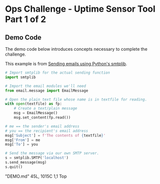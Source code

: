 # Ops Challenge - Uptime Sensor Tool Part 1 of 2

## Demo Code

The demo code below introduces concepts necessary to complete the challenge.

This example is from [Sending emails using Python's smtplib](https://docs.python.org/3/library/email.examples.html). 

```python
# Import smtplib for the actual sending function
import smtplib

# Import the email modules we'll need
from email.message import EmailMessage

# Open the plain text file whose name is in textfile for reading.
with open(textfile) as fp:
    # Create a text/plain message
    msg = EmailMessage()
    msg.set_content(fp.read())

# me == the sender's email address
# you == the recipient's email address
msg['Subject'] = f'The contents of {textfile}'
msg['From'] = me
msg['To'] = you

# Send the message via our own SMTP server.
s = smtplib.SMTP('localhost')
s.send_message(msg)
s.quit()
```
"DEMO.md" 45L, 1015C                                                                                                                                                 1,1           Top


